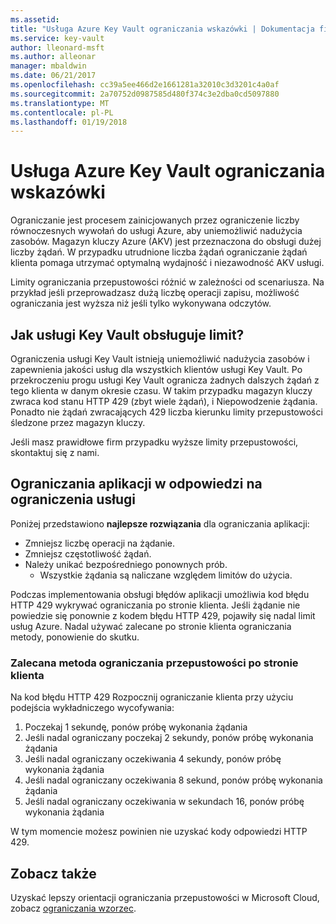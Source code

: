 ```yaml
---
ms.assetid: 
title: "Usługa Azure Key Vault ograniczania wskazówki | Dokumentacja firmy Microsoft"
ms.service: key-vault
author: lleonard-msft
ms.author: alleonar
manager: mbaldwin
ms.date: 06/21/2017
ms.openlocfilehash: cc39a5ee466d2e1661281a32010c3d3201c4a0af
ms.sourcegitcommit: 2a70752d0987585d480f374c3e2dba0cd5097880
ms.translationtype: MT
ms.contentlocale: pl-PL
ms.lasthandoff: 01/19/2018
---
```

# <a name="azure-key-vault-throttling-guidance"></a>Usługa Azure Key Vault ograniczania wskazówki

Ograniczanie jest procesem zainicjowanych przez ograniczenie liczby równoczesnych wywołań do usługi Azure, aby uniemożliwić nadużycia zasobów. Magazyn kluczy Azure (AKV) jest przeznaczona do obsługi dużej liczby żądań. W przypadku utrudnione liczba żądań ograniczanie żądań klienta pomaga utrzymać optymalną wydajność i niezawodność AKV usługi.

Limity ograniczania przepustowości różnić w zależności od scenariusza. Na przykład jeśli przeprowadzasz dużą liczbę operacji zapisu, możliwość ograniczania jest wyższa niż jeśli tylko wykonywana odczytów.

## <a name="how-does-key-vault-handle-its-limits"></a>Jak usługi Key Vault obsługuje limit?

Ograniczenia usługi Key Vault istnieją uniemożliwić nadużycia zasobów i zapewnienia jakości usług dla wszystkich klientów usługi Key Vault. Po przekroczeniu progu usługi Key Vault ogranicza żadnych dalszych żądań z tego klienta w danym okresie czasu. W takim przypadku magazyn kluczy zwraca kod stanu HTTP 429 (zbyt wiele żądań), i Niepowodzenie żądania. Ponadto nie żądań zwracających 429 liczba kierunku limity przepustowości śledzone przez magazyn kluczy. 

Jeśli masz prawidłowe firm przypadku wyższe limity przepustowości, skontaktuj się z nami.


## <a name="how-to-throttle-your-app-in-response-to-service-limits"></a>Ograniczania aplikacji w odpowiedzi na ograniczenia usługi

Poniżej przedstawiono **najlepsze rozwiązania** dla ograniczania aplikacji:
- Zmniejsz liczbę operacji na żądanie.
- Zmniejsz częstotliwość żądań.
- Należy unikać bezpośredniego ponownych prób. 
    - Wszystkie żądania są naliczane względem limitów do użycia.

Podczas implementowania obsługi błędów aplikacji umożliwia kod błędu HTTP 429 wykrywać ograniczania po stronie klienta. Jeśli żądanie nie powiedzie się ponownie z kodem błędu HTTP 429, pojawiły się nadal limit usług Azure. Nadal używać zalecane po stronie klienta ograniczania metody, ponowienie do skutku.

### <a name="recommended-client-side-throttling-method"></a>Zalecana metoda ograniczania przepustowości po stronie klienta

Na kod błędu HTTP 429 Rozpocznij ograniczanie klienta przy użyciu podejścia wykładniczego wycofywania:

1. Poczekaj 1 sekundę, ponów próbę wykonania żądania
2. Jeśli nadal ograniczany poczekaj 2 sekundy, ponów próbę wykonania żądania
3. Jeśli nadal ograniczany oczekiwania 4 sekundy, ponów próbę wykonania żądania
4. Jeśli nadal ograniczany oczekiwania 8 sekund, ponów próbę wykonania żądania
5. Jeśli nadal ograniczany oczekiwania w sekundach 16, ponów próbę wykonania żądania

W tym momencie możesz powinien nie uzyskać kody odpowiedzi HTTP 429.

## <a name="see-also"></a>Zobacz także

Uzyskać lepszy orientacji ograniczania przepustowości w Microsoft Cloud, zobacz [ograniczania wzorzec](https://docs.microsoft.com/azure/architecture/patterns/throttling).

